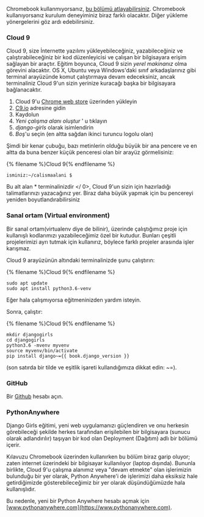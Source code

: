Chromebook kullanmıyorsanız, [bu bölümü atlayabilirsiniz](http://django-blog-tutorial.kadinyazilimci.com/en/installation/#install-python). Chromebook kullanıyorsanız kurulum deneyiminiz biraz farklı olacaktır. Diğer yükleme yönergelerini göz ardı edebilirsiniz.

### Cloud 9

Cloud 9, size İnternette yazılımı yükleyebileceğiniz, yazabileceğiniz ve çalıştırabileceğiniz bir kod düzenleyicisi ve çalışan bir bilgisayara erişim sağlayan bir araçtır. Eğitim boyunca, Cloud 9 sizin *yerel makinanız* olma görevini alacaktır. OS X, Ubuntu veya Windows'daki sınıf arkadaşlarınız gibi terminal arayüzünde komut çalıştırmaya devam edeceksiniz, ancak terminaliniz Cloud 9'un sizin yerinize kuracağı başka bir bilgisayara bağlanacaktır.

1. Cloud 9'u [Chrome web store](https://chrome.google.com/webstore/detail/cloud9/nbdmccoknlfggadpfkmcpnamfnbkmkcp) üzerinden yükleyin
2. [C9.io](https://c9.io) adresine gidin
3. Kaydolun
4. *Yeni çalışma alanı oluştur* ' u tıklayın
5. *django-girls* olarak isimlendirin
6. *Boş*'u seçin (en altta sağdan ikinci turuncu logolu olan)

Şimdi bir kenar çubuğu, bazı metinlerin olduğu büyük bir ana pencere ve en altta da buna benzer küçük penceresi olan bir arayüz görmelisiniz:

{% filename %}Cloud 9{% endfilename %}

    isminiz:~/calismaalani $
    

Bu alt alan * terminalinizdir </ 0>, Cloud 9'un sizin için hazırladığı talimatlarınızı yazacağınız yer. Biraz daha büyük yapmak için bu pencereyi yeniden boyutlandırabilirsiniz</p> 

### Sanal ortam (Virtual environment)

Bir sanal ortam(virtualenv diye de bilinir), üzerinde çalıştığımız proje için kullanışlı kodlarımızı yazabileceğimiz özel bir kutudur. Bunları çeşitli projelerimizi ayrı tutmak için kullanırız, böylece farklı projeler arasında işler karışmaz.

Cloud 9 arayüzünün altındaki terminalinizde şunu çalıştırın:

{% filename %}Cloud 9{% endfilename %}

    sudo apt update
    sudo apt install python3.6-venv
    

Eğer hala çalışmıyorsa eğitmeninizden yardım isteyin.

Sonra, çalıştır:

{% filename %}Cloud 9{% endfilename %}

    mkdir djangogirls
    cd djangogirls
    python3.6 -mvenv myvenv
    source myvenv/bin/activate
    pip install django~={{ book.django_version }}
    

(son satırda bir tilde ve eşitlik işareti kullandığımıza dikkat edin: ~=).

### GitHub

Bir [Github](https://github.com) hesabı açın.

### PythonAnywhere

Django Girls eğitimi, yeni web uygulamanızı güçlendiren ve onu herkesin görebileceği şekilde herkes tarafından erişilebilen bir bilgisayara (sunucu olarak adlandırılır) taşıyan bir kod olan Deployment (Dağıtım) adlı bir bölümü içerir.

Kılavuzu Chromebook üzerinden kullanırken bu bölüm biraz garip oluyor; zaten internet üzerindeki bir bilgisayar kullanılıyor (laptop dışında). Bununla birlikte, Cloud 9'u çalışma alanımız veya "devam etmekte" olan işlerimizin bulunduğu bir yer olarak, Python Anywhere'i de işlerimizi daha eksiksiz hale getirdiğimizde gösterebileceğimiz bir yer olarak düşündüğümüzde hala kullanışlıdır.

Bu nedenle, yeni bir Python Anywhere hesabı açmak için [www.pythonanywhere.com](https://www.pythonanywhere.com).